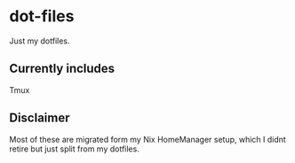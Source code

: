 # dot-files
Just my dotfiles. 

## Currently includes 
Tmux

## Disclaimer
Most of these are migrated form my Nix HomeManager setup, which I didnt retire but just split from my dotfiles.
